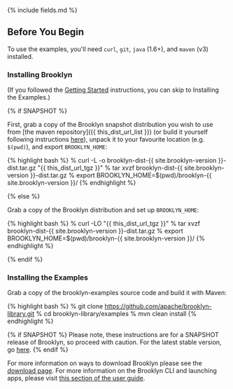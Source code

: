{% include fields.md %}

## Before You Begin

To use the examples, you'll need ``curl``, ``git``, ``java`` (1.6+), and ``maven`` (v3) installed.

### Installing Brooklyn

(If you followed the [Getting Started](/use/guide/quickstart/) instructions, you can skip to Installing the Examples.)

{% if SNAPSHOT %}

First, grab a copy of the Brooklyn snapshot distribution you wish to use from 
[the maven repository]({{ this_dist_url_list }})
(or build it yourself following instructions [here](/guide/dev/build/)),
unpack it to your favourite location (e.g. `$(pwd)`), 
and export `BROOKLYN_HOME`:

{% highlight bash %}
% curl -L -o brooklyn-dist-{{ site.brooklyn-version }}-dist.tar.gz "{{ this_dist_url_tgz }}"
% tar xvzf brooklyn-dist-{{ site.brooklyn-version }}-dist.tar.gz
% export BROOKLYN_HOME=$(pwd)/brooklyn-{{ site.brooklyn-version }}/
{% endhighlight %}

{% else %}

Grab a copy of the Brooklyn distribution and set up `BROOKLYN_HOME`:

{% highlight bash %}
% curl -LO "{{ this_dist_url_tgz }}"
% tar xvzf brooklyn-dist-{{ site.brooklyn-version }}-dist.tar.gz
% export BROOKLYN_HOME=$(pwd)/brooklyn-{{ site.brooklyn-version }}/
{% endhighlight %}

{% endif %}

### Installing the Examples 

Grab a copy of the brooklyn-examples source code and build it with Maven:

{% highlight bash %}
% git clone https://github.com/apache/brooklyn-library.git
% cd brooklyn-library/examples
% mvn clean install
{% endhighlight %}

{% if SNAPSHOT %}
Please note, these instructions are for a SNAPSHOT release of Brooklyn,
so proceed with caution. 
For the latest stable version, go [here](/meta/versions.md). 
{% endif %}

For more information on ways to download Brooklyn please
see the [download page](/guide/start/download.md).
For more information on the Brooklyn CLI and launching apps,
please visit [this section of the user guide](/guide/use/guide/management/index.html#cli).
